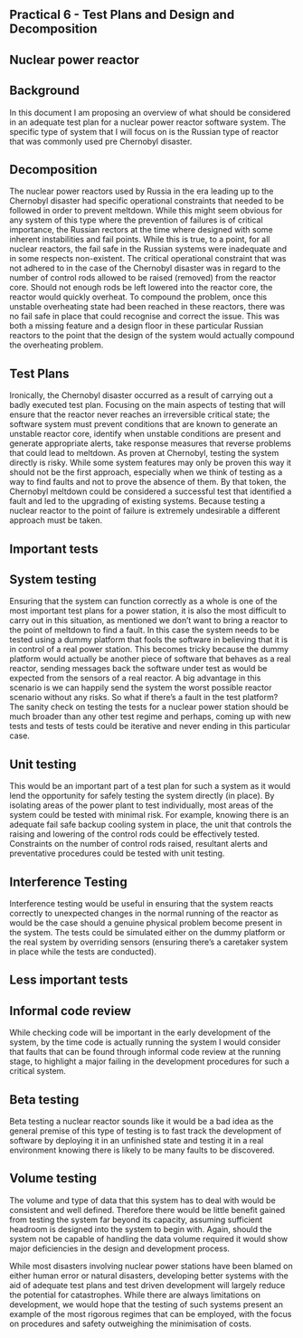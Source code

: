 Practical 6 - Test Plans and Design and Decomposition
---------------------------------------------------------

Nuclear power reactor
------------------------

Background 
------------
In this document I am proposing an overview of what should be considered in an adequate test plan for a nuclear power reactor software system. The specific type of system that I will focus on is the Russian type of reactor that was commonly used pre Chernobyl disaster. 

Decomposition
----------------
The nuclear power reactors used by Russia in the era leading up to the Chernobyl disaster had specific operational constraints that needed to be followed in order to prevent meltdown. While this might seem obvious for any system of this type where the prevention of failures is of critical importance, the Russian rectors at the time where designed with some inherent instabilities and fail points. While this is true, to a point, for all nuclear reactors, the fail safe in the Russian systems were inadequate and in some respects non-existent. 
The critical operational constraint that was not adhered to in the case of the Chernobyl disaster was in regard to the number of control rods allowed to be raised (removed) from the reactor core. Should not enough rods be left lowered into the reactor core, the reactor would quickly overheat. To compound the problem, once this unstable overheating state had been reached in these reactors, there was no fail safe in place that could recognise and correct the issue. This was both a missing feature and a design floor in these particular Russian reactors to the point that the design of the system would actually compound the overheating problem.

Test Plans
-----------
Ironically, the Chernobyl disaster occurred as a result of carrying out a badly executed test plan. 
Focusing on the main aspects of testing that will ensure that the reactor never reaches an irreversible critical state; the software system must prevent conditions that are known to generate an unstable reactor core, identify when unstable conditions are present and generate appropriate alerts, take response measures that reverse problems that could lead to meltdown.
As proven at Chernobyl, testing the system directly is risky. While some system features may only be proven this way it should not be the first approach, especially when we think of testing as a way to find faults and not to prove the absence of them. By that token, the Chernobyl meltdown could be considered a successful test that identified a fault and led to the upgrading of existing systems. 
Because testing a nuclear reactor to the point of failure is extremely undesirable a different approach must be taken. 

Important tests
-----------------
System testing
----------------
Ensuring that the system can function correctly as a whole is one of the most important test plans for a power station, it is also the most difficult to carry out in this situation, as mentioned we don’t want to bring a reactor to the point of meltdown to find a fault. 
In this case the system needs to be tested using a dummy platform that fools the software in believing that it is in control of a real power station. This becomes tricky because the dummy platform would actually be another piece of software that behaves as a real reactor, sending messages back the software under test as would be expected from the sensors of a real reactor. A big advantage in this scenario is we can happily send the system the worst possible reactor scenario without any risks.
So what if there’s a fault in the test platform? The sanity check on testing the tests for a nuclear power station should be much broader than any other test regime and perhaps, coming up with new tests and tests of tests could be iterative and never ending in this particular case. 

Unit testing
------------
This would be an important part of a test plan for such a system as it would lend the opportunity for safely testing the system directly (in place). By isolating areas of the power plant to test individually, most areas of the system could be tested with minimal risk. For example, knowing there is an adequate fail safe backup cooling system in place, the unit that controls the raising and lowering of the control rods could be effectively tested. 
Constraints on the number of control rods raised, resultant alerts and preventative procedures could be tested with unit testing. 

Interference Testing
----------------------
Interference testing would be useful in ensuring that the system reacts correctly to unexpected changes in the normal running of the reactor as would be the case should a genuine physical problem become present in the system. The tests could be simulated either on the dummy platform or the real system by overriding sensors (ensuring there’s a caretaker system in place while the tests are conducted).

Less important tests 
---------------------
Informal code review
-----------------------
While checking code will be important in the early development of the system, by the time code is actually running the system I would consider that faults that can be found through informal code review at the running stage, to highlight a major failing in the development procedures for such a critical system. 

Beta testing
-------------
Beta testing a nuclear reactor sounds like it would be a bad idea as the general premise of this type of testing is to fast track the development of software by deploying it in an unfinished state and testing it in a real environment knowing there is likely to be many faults to be discovered. 

Volume testing
----------------
The volume and type of data that this system has to deal with would be consistent and well defined. Therefore there would be little benefit gained from testing the system far beyond its capacity, assuming sufficient headroom is designed into the system to begin with. Again, should the system not be capable of handling the data volume required it would show major deficiencies in the design and development process. 

While most disasters involving nuclear power stations have been blamed on either human error or natural disasters, developing better systems with the aid of adequate test plans and test driven development will largely reduce the potential for catastrophes. While there are always limitations on development, we would hope that the testing of such systems present an example of the most rigorous regimes that can be employed, with the focus on procedures and safety outweighing the minimisation of costs.
